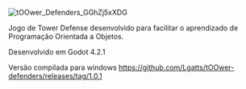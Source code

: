 ![tOOwer_Defenders_GGhZj5xXDG](https://github.com/Lgatts/tOOwer-defenders/assets/14052247/123930f0-d2dc-4516-8b3b-74211b7d846e)

Jogo de Tower Defense desenvolvido para facilitar o aprendizado de Programação Orientada a Objetos.

Desenvolvido em Godot 4.2.1

Versão compilada para windows https://github.com/Lgatts/tOOwer-defenders/releases/tag/1.0.1
